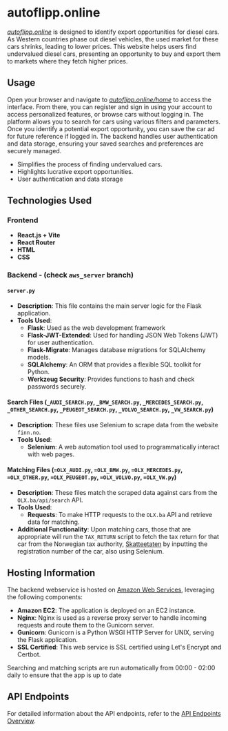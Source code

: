 # autoflipp.online

*[autoflipp.online](https://autoflipp.online/)* is designed to identify export opportunities for diesel cars. As Western countries phase out diesel vehicles, the used market for these cars shrinks, leading to lower prices. This website helps users find undervalued diesel cars, presenting an opportunity to buy and export them to markets where they fetch higher prices.

## Usage

Open your browser and navigate to *[autoflipp.online/home](https://autoflipp.online/home)* to access the interface. From there, you can register and sign in using your account to access personalized features, or browse cars without logging in. The platform allows you to search for cars using various filters and parameters. Once you identify a potential export opportunity, you can save the car ad for future reference if logged in. The backend handles user authentication and data storage, ensuring your saved searches and preferences are securely managed.

- Simplifies the process of finding undervalued cars.
- Highlights lucrative export opportunities.
- User authentication and data storage

## Technologies Used

### Frontend
  * **React.js + Vite**
  *  **React Router**
  *  **HTML**
  *  **CSS**

### Backend - (check `aws_server` branch)

#### `server.py`

* **Description**: This file contains the main server logic for the Flask application.
* **Tools Used**:
    * **Flask**: Used as the web development framework
    * **Flask-JWT-Extended**: Used for handling JSON Web Tokens (JWT) for user authentication.
    * **Flask-Migrate**: Manages database migrations for SQLAlchemy models.
    * **SQLAlchemy**: An ORM that provides a flexible SQL toolkit for Python.
    * **Werkzeug Security**: Provides functions to hash and check passwords securely.

#### Search Files (`_AUDI_SEARCH.py`, `_BMW_SEARCH.py`, `_MERCEDES_SEARCH.py`, `_OTHER_SEARCH.py`, `_PEUGEOT_SEARCH.py`, `_VOLVO_SEARCH.py`, `_VW_SEARCH.py`)

* **Description**: These files use Selenium to scrape data from the website `finn.no`.
* **Tools Used**:
    * **Selenium**: A web automation tool used to programmatically interact with web pages.

#### Matching Files (`=OLX_AUDI.py`, `=OLX_BMW.py`, `=OLX_MERCEDES.py`, `=OLX_OTHER.py`, `=OLX_PEUGEOT.py`, `=OLX_VOLVO.py`, `=OLX_VW.py`)

* **Description**: These files match the scraped data against cars from the `OLX.ba/api/search` API.
* **Tools Used**:
    * **Requests**: To make HTTP requests to the `OLX.ba` API and retrieve data for matching.
* **Additional Functionality**: Upon matching cars, those that are appropriate will run the `TAX_RETURN` script to fetch the tax return for that car from the Norwegian tax authority, [Skatteetaten](https://www.skatteetaten.no/person/avgifter/bil/eksportere/regn-ut/) by inputting the registration number of the car, also using Selenium.

## Hosting Information

The backend webservice is hosted on [Amazon Web Services](https://aws.amazon.com/), leveraging the following components:

- **Amazon EC2**: The application is deployed on an EC2 instance.
- **Nginx**: Nginx is used as a reverse proxy server to handle incoming requests and route them to the Gunicorn server.
- **Gunicorn**: Gunicorn is a Python WSGI HTTP Server for UNIX, serving the Flask application.
- **SSL Certified**: This web service is SSL certified using Let's Encrypt and Certbot.

Searching and matching scripts are run automatically from 00:00 - 02:00 daily to ensure that the app is up to date

## API Endpoints

For detailed information about the API endpoints, refer to the [API Endpoints Overview](flask-server/README.md).
